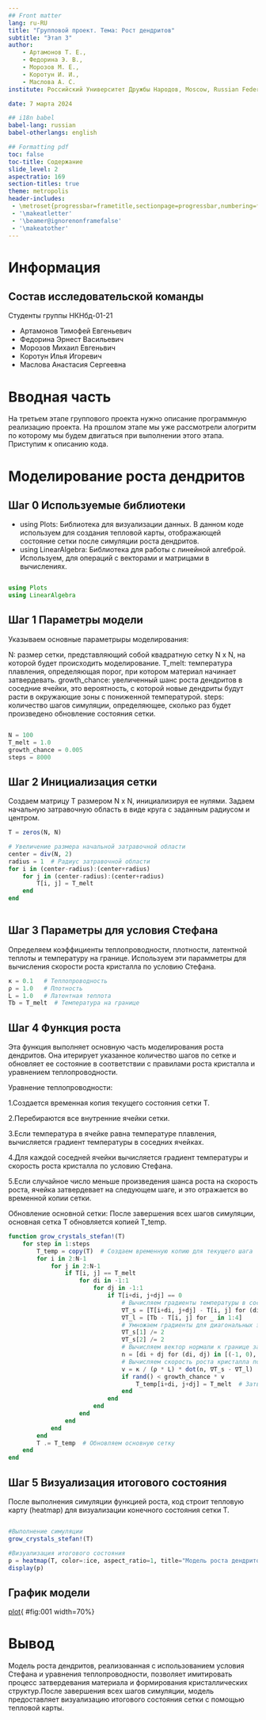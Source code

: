 ```yaml
---
## Front matter
lang: ru-RU
title: "Групповой проект. Тема: Рост дендритов"
subtitle: "Этап 3"
author:
	- Артамонов Т. Е.,
	- Федорина Э. В.,
	- Морозов М. E.,
	- Коротун И. И.,
	- Маслова А. С.
institute: Российский Университет Дружбы Народов, Moscow, Russian Federation

date: 7 марта 2024

## i18n babel
babel-lang: russian
babel-otherlangs: english

## Formatting pdf
toc: false
toc-title: Содержание
slide_level: 2
aspectratio: 169
section-titles: true
theme: metropolis
header-includes:
 - \metroset{progressbar=frametitle,sectionpage=progressbar,numbering=fraction}
 - '\makeatletter'
 - '\beamer@ignorenonframefalse'
 - '\makeatother'
---
```


# Информация

## Состав исследовательской команды

Студенты группы НКНбд-01-21

- Артамонов Тимофей Евгеньевич
- Федорина Эрнест Васильевич
- Морозов Михаил Евгеньвич
- Коротун Илья Игоревич
- Маслова Анастасия Сергеевна

# Вводная часть
На третьем этапе группового проекта нужно описание программную реализацию проекта. На прошлом этапе мы уже рассмотрели алогритм по которому мы будем двигаться при выполнении этого этапа. Приступим к описанию кода.

# Моделирование роста дендритов

## Шаг 0 Используемые библиотеки 

- using Plots: Библиотека для визуализации данных. В данном коде используем для создания тепловой карты, отображающей состояние сетки после симуляции роста дендритов.
- using LinearAlgebra: Библиотека для работы с линейной алгеброй. Используем, для операций с векторами и матрицами в вычислениях.


```Julia

using Plots
using LinearAlgebra

```
## Шаг 1 Параметры модели

Указываем основные параметрыры моделирования:

N: размер сетки, представляющий собой квадратную сетку N x N, на которой будет происходить моделирование.
T_melt: температура плавления, определяющая порог, при котором материал начинает затвердевать.
growth_chance: увеличенный шанс роста дендритов в соседние ячейки, это вероятность, с которой новые дендриты будут расти в окружающие зоны с пониженной температурой.
steps: количество шагов симуляции, определяющее, сколько раз будет произведено обновление состояния сетки.



```Julia

N = 100                  
T_melt = 1.0             
growth_chance = 0.005     
steps = 8000              

```
## Шаг 2 Инициализация сетки
Создаем матрицу T размером N x N, инициализируя ее нулями.
Задаем начальную затравочную область в виде круга с заданным радиусом и центром.


```Julia
T = zeros(N, N)

# Увеличение размера начальной затравочной области
center = div(N, 2)
radius = 1  # Радиус затравочной области
for i in (center-radius):(center+radius)
    for j in (center-radius):(center+radius)
        T[i, j] = T_melt
    end
end
          
```

## Шаг 3 Параметры для условия Стефана
Определяем коэффициенты теплопроводности, плотности, латентной теплоты и температуру на границе.
Используем эти парамметры для вычисления скорости роста кристалла по условию Стефана.

```Julia
κ = 0.1   # Теплопроводность
ρ = 1.0   # Плотность
L = 1.0   # Латентная теплота
Tb = T_melt  # Температура на границе

```
## Шаг 4 Функция роста
Эта функция выполняет основную часть моделирования роста дендритов. Она итерирует указанное количество шагов по сетке и обновляет ее состояние в соответствии с правилами роста кристалла и уравнением теплопроводности.



Уравнение теплопроводности:



1.Создается временная копия текущего состояния сетки T.



2.Перебираются все внутренние ячейки сетки.



3.Если температура в ячейке равна температуре плавления, вычисляется градиент температуры в соседних ячейках.



4.Для каждой соседней ячейки вычисляется градиент температуры и скорость роста кристалла по условию Стефана.



5.Если случайное число меньше произведения шанса роста на скорость роста, ячейка затвердевает на следующем шаге, и это отражается во временной копии сетки.



Обновление основной сетки:
        После завершения всех шагов симуляции, основная сетка T обновляется копией T_temp.

```Julia
function grow_crystals_stefan!(T)
    for step in 1:steps
        T_temp = copy(T)  # Создаем временную копию для текущего шага
        for i in 2:N-1
            for j in 2:N-1
                if T[i, j] == T_melt
                    for di in -1:1
                        for dj in -1:1
                            if T[i+di, j+dj] == 0
                                # Вычисляем градиенты температуры в соседних ячейках
                                ∇T_s = [T[i+di, j+dj] - T[i, j] for (di, dj) in [(-1, 0), (1, 0), (0, -1), (0, 1)]]
                                ∇T_l = [Tb - T[i, j] for _ in 1:4]
                                # Умножаем градиенты для диагональных элементов на 2
                                ∇T_s[1] /= 2
                                ∇T_s[2] /= 2
                                # Вычисляем вектор нормали к границе затвердевания
                                n = [di + dj for (di, dj) in [(-1, 0), (1, 0), (0, -1), (0, 1)]]
                                # Вычисляем скорость роста кристалла по условию Стефана
                                v = κ / (ρ * L) * dot(n, ∇T_s - ∇T_l)
                                if rand() < growth_chance * v
                                    T_temp[i+di, j+dj] = T_melt  # Затвердевание на следующем шаге
                                end
                            end
                        end
                    end
                end
            end
        end
        T .= T_temp  # Обновляем основную сетку
    end
end

```

## Шаг 5 Визуализация итогового состояния
После выполнения симуляции функцией роста, код строит тепловую карту (heatmap) для визуализации конечного состояния сетки T.

```Julia

#Выполнение симуляции
grow_crystals_stefan!(T)

#Визуализация итогового состояния
p = heatmap(T, color=:ice, aspect_ratio=1, title="Модель роста дендритов с условием Стефана")
display(p)
```
## График модели

[plot](image/1.png){ #fig:001 width=70%}

# Вывод
Модель роста дендритов, реализованная с использованием условия Стефана и уравнения теплопроводности, позволяет имитировать процесс затвердевания материала и формирования кристаллических структур.После завершения всех шагов симуляции, модель предоставляет визуализацию итогового состояния сетки с помощью тепловой карты. 
